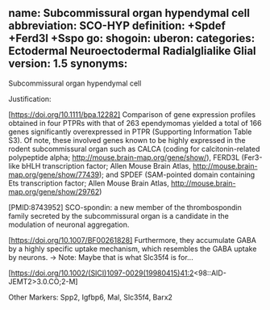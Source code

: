 name: Subcommissural organ hypendymal cell
abbreviation: SCO-HYP
definition: +Spdef +Ferd3l +Sspo
go:
shogoin: 
uberon: 
categories: Ectodermal Neuroectodermal Radialglialike Glial
version: 1.5
synonyms:
---

Subcommissural organ hypendymal cell

Justification:

[https://doi.org/10.1111/bpa.12282] Comparison of gene expression profiles obtained in four PTPRs with that of 263 ependymomas yielded a total of 166 genes significantly overexpressed in PTPR (Supporting Information Table S3). Of note, these involved genes known to be highly expressed in the rodent subcommissural organ such as CALCA (coding for calcitonin-related polypeptide alpha; http://mouse.brain-map.org/gene/show/), FERD3L (Fer3-like bHLH transcription factor; Allen Mouse Brain Atlas, http://mouse.brain-map.org/gene/show/77439); and SPDEF (SAM-pointed domain containing Ets transcription factor; Allen Mouse Brain Atlas, http://mouse.brain-map.org/gene/show/29762)

[PMID:8743952] SCO-spondin: a new member of the thrombospondin family secreted by the subcommissural organ is a candidate in the modulation of neuronal aggregation.

[https://doi.org/10.1007/BF00261828] Furthermore, they accumulate GABA by a highly specific uptake mechanism, which resembles the GABA uptake by neurons. -> Note: Maybe that is what Slc35f4 is for...

[https://doi.org/10.1002/(SICI)1097-0029(19980415)41:2<98::AID-JEMT2>3.0.CO;2-M]

Other Markers:
Spp2, Igfbp6, Mal, Slc35f4, Barx2